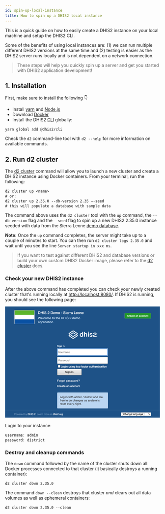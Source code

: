 ```yaml
---
id: spin-up-local-instance
title: How to spin up a DHIS2 local instance 
---
```


This is a quick guide on how to easily create a DHIS2 instance on your local machine and setup the DHIS2 CLI.

Some of the benefits of using local instances are: (1) we can run multiple different DHIS2 versions at the same time and (2) testing is easier as the DHIS2 server runs locally and is not dependent on a network connection. 

> These steps will help you quickly spin up a server and get you started with DHIS2 application development!

## 1. Installation

First, make sure to install the following 👇

-   Install [yarn](https://classic.yarnpkg.com/en/docs/install/) and [Node.js](https://nodejs.org/en/)
-   Download [Docker](https://www.docker.com/)
-   Install the DHIS2 [CLI](https://cli.dhis2.nu/#/getting-started) globally:

```shell
yarn global add @dhis2/cli
```

Check the `d2` command-line tool with `d2 --help` for more information on available commands.

## 2. Run d2 cluster

The [d2 cluster](https://cli.dhis2.nu/#/commands/d2-cluster) command will allow you to launch a new cluster and create a DHIS2 instance using Docker containers. From your terminal, run the following:

```shell
d2 cluster up <name>
# or:
d2 cluster up 2.35.0 --db-version 2.35 —-seed
# this will populate a database with sample data
```

The command above uses the `d2 cluster` tool with the `up` command, the `--db-version` flag and the `--seed` flag to spin up a new DHIS2 2.35.0 instance seeded with data from the Sierra Leone [demo database](https://dhis2.org/demo).

**Note:** Once the `up` command completes, the server might take up to a couple of minutes to start. You can then run `d2 cluster logs 2.35.0` and wait until you see the line `Server startup in xxx ms`. 

> If you want to test against different DHIS2 and database versions or build your own custom DHIS2 Docker image, please refer to the [d2 cluster](https://cli.dhis2.nu/#/commands/d2-cluster) docs. 

### Check your new DHIS2 instance

After the above command has completed you can check your newly created cluster that's running locally at [http://localhost:8080/](http://localhost:8080/). If DHIS2 is running, you should see the following page: 

![Login Page](../assets/quickstart_guides/image-of-login.png)

Login to your instance:

```
username: admin
password: district
```

### Destroy and cleanup commands    

The `down` command followed by the name of the cluster shuts down all Docker processes connected to that cluster (it basically destroys a running container):  

```shell
d2 cluster down 2.35.0
```

The command `down --clean` destroys that cluster _and_ clears out all data volumes as well as ephemeral containers: 

```shell
d2 cluster down 2.35.0 --clean
```